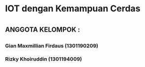 <h1> IOT dengan Kemampuan Cerdas<h1>
<h2>ANGGOTA KELOMPOK : <h2>
<h3>Gian Maxmillian Firdaus (1301190209) <h3>
<h3>Rizky Khoiruddin (1301194009) <h3>

